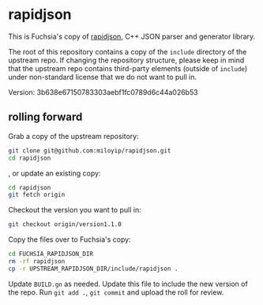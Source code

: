 # rapidjson

This is Fuchsia's copy of [rapidjson](https://github.com/miloyip/rapidjson),
C++ JSON parser and generator library.

The root of this repository contains a copy of the `include` directory of the
upstream repo. If changing the repository structure, please keep in mind that
the upstream repo contains third-party elements (outside of `include`) under
non-standard license that we do not want to pull in.

Version: 3b638e67150783303aebf1fc0789d6c44a026b53

## rolling forward

Grab a copy of the upstream repository:

```sh
git clone git@github.com:miloyip/rapidjson.git
cd rapidjson
```

, or update an existing copy:

```sh
cd rapidjson
git fetch origin
```

Checkout the version you want to pull in:

```sh
git checkout origin/version1.1.0
```

Copy the files over to Fuchsia's copy:

```sh
cd FUCHSIA_RAPIDJSON_DIR
rm -rf rapidjson
cp -r UPSTREAM_RAPIDJSON_DIR/include/rapidjson .
```

Update `BUILD.gn` as needed. Update this file to include the new version
of the repo. Run `git add .`, `git commit` and upload the roll for review.
